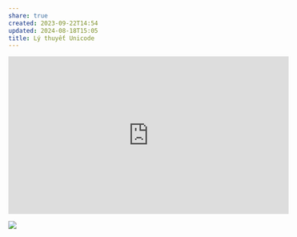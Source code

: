 ```yaml
---
share: true
created: 2023-09-22T14:54
updated: 2024-08-18T15:05
title: Lý thuyết Unicode
---
```


<iframe width="560" height="315" src="https://www.youtube.com/embed/gd5uJ7Nlvvo" title="YouTube video player" frameborder="0" allow="accelerometer; autoplay; clipboard-write; encrypted-media; gyroscope; picture-in-picture; web-share" referrerpolicy="strict-origin-when-cross-origin" allowfullscreen></iframe>

![](https://youtu.be/5OPkGQoPeHk?si=Y2mZenbD8oXLf8fA) 
